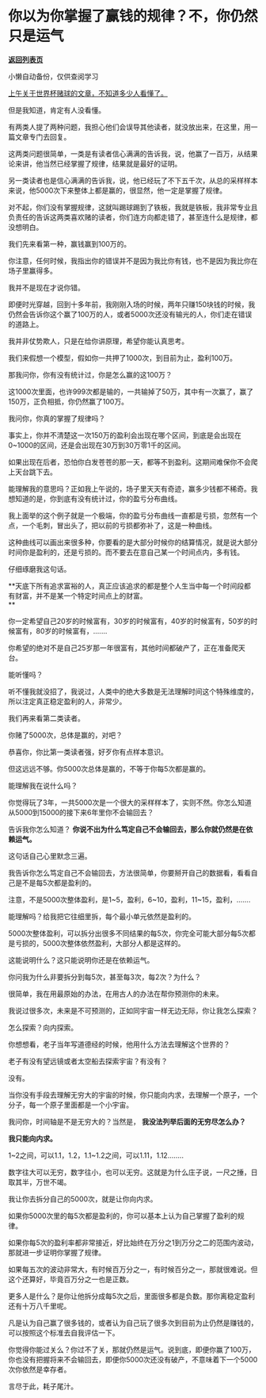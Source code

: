 # 你以为你掌握了赢钱的规律？不，你仍然只是运气

[**返回列表页**](/gzh/记忆承载3)

小懒自动备份，仅供查阅学习

[上午关于世界杯赌球的文章，不知道多少人看懂了。  
](http://mp.weixin.qq.com/s?__biz=MzU0MjYwNDU2Mw==&mid=2247508695&idx=1&sn=fdc11acb54ddd4bad1012de8fc1b47c7&chksm=fb1aceabcc6d47bd659a60f61413f1eb110df87af5983608c01c8bfe167d5943f5279dbb7a8d&scene=21#wechat_redirect)

但是我知道，肯定有人没看懂。  

有两类人提了两种问题，我担心他们会误导其他读者，就没放出来，在这里，用一篇文章专门去回复。  

这两类问题很简单，一类是有读者信心满满的告诉我，说，他赢了一百万，从结果论来讲，他当然已经掌握了规律，结果就是最好的证明。  

另一类读者也是信心满满的告诉我，说，他已经玩了不下五千次，从总的采样样本来说，他5000次下来整体上都是赢的，很显然，他一定是掌握了规律。

对不起，你们没有掌握规律，这就叫踢球踢到了铁板，我就是铁板，我非常专业且负责任的告诉这两类喜欢赌的读者，你们连方向都走错了，甚至连什么是规律，都没想明白。  

我们先来看第一种，赢钱赢到100万的。  

你注意，任何时候，我指出你的错误并不是因为我比你有钱，也不是因为我比你在场子里赢得多。

我并不是现在才说你错。

即便时光穿越，回到十多年前，我刚刚入场的时候，两年只赚150块钱的时候，我仍然会告诉你这个赢了100万的人，或者5000次还没有输光的人，你们走在错误的道路上。

我并非仗势欺人，只是在给你讲原理，希望你能认真思考。  

我们来假想一个模型，假如你一共押了1000次，到目前为止，盈利100万。  

那我问你，你有没有统计过，你是怎么赢的这100万？  

这1000次里面，也许999次都是输的，一共输掉了50万，其中有一次赢了，赢了150万，正负相抵，你仍然赢了100万。  

我问你，你真的掌握了规律吗？

事实上，你并不清楚这一次150万的盈利会出现在哪个区间，到底是会出现在0~1000的区间，还是会出现在30万到30万零1千的区间。  

如果出现在后者，恐怕你白发苍苍的那一天，都等不到盈利。这期间难保你不会爬上天台跳下去。

能理解我的意思吗？正如我上午说的，场子里天天有奇迹，赢多少钱都不稀奇。我想知道的是，你到底有没有统计过，你的盈亏分布曲线。  

我上面举的这个例子就是一个极端，你的盈亏分布曲线一直都是亏损，忽然有一个点，一个毛刺，冒出头了，把以前的亏损都弥补了，这是一种曲线。  

这种曲线可以画出来很多种，你要看的是大部分时候你的结算情况，就是说大部分时间你是盈利的，还是亏损的。而不要去在意自己某一个时间点内，多有钱。  

仔细琢磨我这句话。  

 **天底下所有追求富裕的人，真正应该追求的都是整个人生当中每一个时间段都有财富，并不是某一个特定时间点上的财富。  
**

你一定希望自己20岁的时候富有，30岁的时候富有，40岁的时候富有，50岁的时候富有，80岁的时候富有，.......  

你希望的绝对不是自己25岁那一年很富有，其他时间都破产了，正在准备爬天台。

能听懂吗？  

听不懂我就没招了，我说过，人类中的绝大多数是无法理解时间这个特殊维度的，所以注定真正稳定盈利的人，非常少。

我们再来看第二类读者。  

你赌了5000次，总体是赢的，对吧？  

恭喜你，你比第一类读者强，好歹你有点样本意识。  

但这远远不够。你5000次总体是赢的，不等于你每5次都是赢的。  

能理解我在说什么吗？  

你觉得玩了3年，一共5000次是一个很大的采样样本了，实则不然。你怎么知道从5000到15000的接下来6年里你不会输回去？

告诉我你怎么知道？ **你说不出为什么笃定自己不会输回去，那么你就仍然是在依赖运气。**  

这句话自己心里默念三遍。  

我告诉你怎么笃定自己不会输回去，方法很简单，你要掰开自己的数据看，看看自己是不是每5次都是盈利的。  

注意，不是5000次整体盈利，是1~5，盈利，6~10，盈利，11~15，盈利，.......  

能理解吗？给我把它往细里拆，每个最小单元依然是盈利的。  

5000次整体盈利，可以拆分出很多不同结果的每5次，你完全可能大部分每5次都是亏损的，5000次整体依然盈利，大部分人都是这样的。

这能说明什么？这只能说明你还是在依赖运气。

你问我为什么非要拆分到每5次，甚至每3次，每2次？为什么？

很简单，我在用最原始的办法，在用古人的办法在帮你预测你的未来。  

我说过很多次，未来是不可预测的，正如同宇宙一样无边无际，你让我怎么探索？  

怎么探索？向内探索。  

你想想看，老子当年写道德经的时候，他用什么方法去理解这个世界的？  

老子有没有望远镜或者太空船去探索宇宙？有没有？  

没有。

当你没有手段去理解无穷大的宇宙的时候，你只能向内求，去理解一个原子，一个分子，每一个原子里面都是一个小宇宙。  

我问你，时间轴是不是无穷大的？当然是， **我没法列举后面的无穷尽怎么办？**

 **我只能向内求。**  

1~2之间，可以1.1，1.2，1.1~1.2之间，可以1.11，1.12........

数字往大可以无穷，数字往小，也可以无穷。这就是为什么庄子说，一尺之捶，日取其半，万世不竭。

我让你去拆分自己的5000次，就是让你向内求。

如果你5000次里的每5次都是盈利的，你可以基本上认为自己掌握了盈利的规律。  

如果你每5次的盈利率都非常接近，好比始终在万分之1到万分之二的范围内波动，那就进一步证明你掌握了规律。

如果每五次的波动非常大，有时候百万分之一，有时候百分之一，那就很难说。但这个还算好，毕竟百万分之一也是正数。  

更多人是什么？是你让他拆分成每5次之后，里面很多都是负数。那你离稳定盈利还有十万八千里呢。  

凡是认为自己赢了很多钱的，或者认为自己玩了很多次到目前为止仍然是赚钱的，可以按照这个标准去自我评估一下。  

你觉得你能过关么？你过不了关，那就仍然是运气。说到底，即便你赢了100万，你也没有把握将来不会输回去，即便你5000次还没有破产，不意味着下一个5000次你依然是幸存者。  

言尽于此，耗子尾汁。

